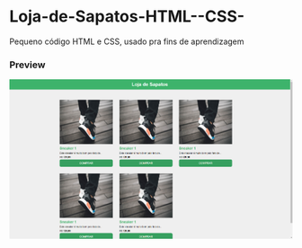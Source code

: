 # Loja-de-Sapatos-HTML--CSS-
Pequeno código HTML e CSS, usado pra fins de aprendizagem

### Preview
![Alt Text](https://github.com/josealissonbr/Loja-de-Sapatos-HTML--CSS-/blob/main/Screenshot_1.png?raw=true)
